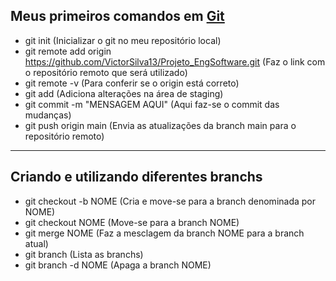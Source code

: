 ## Meus primeiros comandos em [Git](https://git-scm.com/doc)
* git init (Inicializar o git no meu repositório local)
* git remote add origin https://github.com/VictorSilva13/Projeto_EngSoftware.git (Faz o link com o repositório remoto que será utilizado)
* git remote -v (Para conferir se o origin está correto)
* git add (Adiciona alterações na área de staging)
* git commit -m "MENSAGEM AQUI" (Aqui faz-se o commit das mudanças)
* git push origin main (Envia as atualizações da branch main para o repositório remoto)
---------
## Criando e utilizando diferentes branchs  
* git checkout -b NOME (Cria e move-se para a branch denominada por NOME)
* git checkout NOME (Move-se para a branch NOME)
* git merge NOME (Faz a mesclagem da branch NOME para a branch atual)
* git branch (Lista as branchs)
* git branch -d NOME (Apaga a branch NOME)